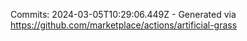 Commits: 2024-03-05T10:29:06.449Z - Generated via https://github.com/marketplace/actions/artificial-grass
<br>

